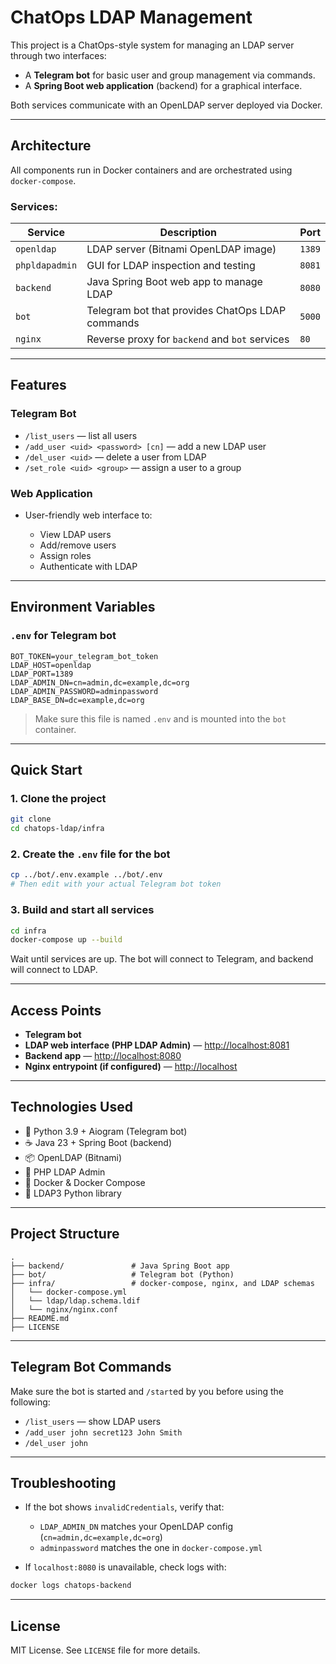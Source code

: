 # ChatOps LDAP Management

This project is a ChatOps-style system for managing an LDAP server through two interfaces:

* A **Telegram bot** for basic user and group management via commands.
* A **Spring Boot web application** (backend) for a graphical interface.

Both services communicate with an OpenLDAP server deployed via Docker.

---

## Architecture

All components run in Docker containers and are orchestrated using `docker-compose`.

### Services:

| Service        | Description                                      | Port   |
| -------------- | ------------------------------------------------ | ------ |
| `openldap`     | LDAP server (Bitnami OpenLDAP image)             | `1389` |
| `phpldapadmin` | GUI for LDAP inspection and testing              | `8081` |
| `backend`      | Java Spring Boot web app to manage LDAP          | `8080` |
| `bot`          | Telegram bot that provides ChatOps LDAP commands | `5000` |
| `nginx`        | Reverse proxy for `backend` and `bot` services   | `80`   |

---

## Features

### Telegram Bot

* `/list_users` — list all users
* `/add_user <uid> <password> [cn]` — add a new LDAP user
* `/del_user <uid>` — delete a user from LDAP
* `/set_role <uid> <group>` — assign a user to a group

### Web Application

* User-friendly web interface to:

  * View LDAP users
  * Add/remove users
  * Assign roles
  * Authenticate with LDAP

---

## Environment Variables

### `.env` for Telegram bot

```env
BOT_TOKEN=your_telegram_bot_token
LDAP_HOST=openldap
LDAP_PORT=1389
LDAP_ADMIN_DN=cn=admin,dc=example,dc=org
LDAP_ADMIN_PASSWORD=adminpassword
LDAP_BASE_DN=dc=example,dc=org
```

> Make sure this file is named `.env` and is mounted into the `bot` container.

---

## Quick Start

### 1. Clone the project

```bash
git clone 
cd chatops-ldap/infra
```

### 2. Create the `.env` file for the bot

```bash
cp ../bot/.env.example ../bot/.env
# Then edit with your actual Telegram bot token
```

### 3. Build and start all services

```bash
cd infra
docker-compose up --build
```

Wait until services are up. The bot will connect to Telegram, and backend will connect to LDAP.

---

## Access Points

* **Telegram bot** 
* **LDAP web interface (PHP LDAP Admin)** — [http://localhost:8081](http://localhost:8081)
* **Backend app** — [http://localhost:8080](http://localhost:8080)
* **Nginx entrypoint (if configured)** — [http://localhost](http://localhost)

---

## Technologies Used

* 🐍 Python 3.9 + Aiogram (Telegram bot)
* ☕ Java 23 + Spring Boot (backend)
* 📦 OpenLDAP (Bitnami)
* 🔸 PHP LDAP Admin
* 🐳 Docker & Docker Compose
* 🔐 LDAP3 Python library

---

## Project Structure

```
.
├── backend/               # Java Spring Boot app
├── bot/                   # Telegram bot (Python)
├── infra/                 # docker-compose, nginx, and LDAP schemas
│   └── docker-compose.yml
│   └── ldap/ldap.schema.ldif
│   └── nginx/nginx.conf
├── README.md
├── LICENSE
```

---

## Telegram Bot Commands

Make sure the bot is started and `/start`ed by you before using the following:

* `/list_users` — show LDAP users
* `/add_user john secret123 John Smith`
* `/del_user john`

---

## Troubleshooting

* If the bot shows `invalidCredentials`, verify that:

  * `LDAP_ADMIN_DN` matches your OpenLDAP config (`cn=admin,dc=example,dc=org`)
  * `adminpassword` matches the one in `docker-compose.yml`
* If `localhost:8080` is unavailable, check logs with:

```bash
docker logs chatops-backend
```

---

## License

MIT License. See `LICENSE` file for more details.